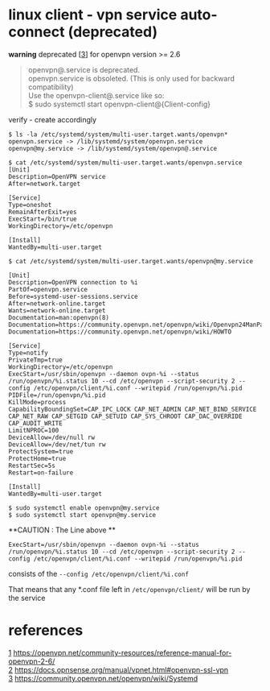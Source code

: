 # linux client - vpn service auto-connect (deprecated)   

**warning** deprecated [[3]\] for openvpn version >= 2.6
> openvpn@.service is deprecated.  
> openvpn.service is obsoleted. (This is only used for backward compatibility)  
> Use the openvpn-client@.service like so:  
> $ sudo systemctl start openvpn-client@{Client-config}

verify - create accordingly
```
$ ls -la /etc/systemd/system/multi-user.target.wants/openvpn*
openvpn.service -> /lib/systemd/system/openvpn.service 
openvpn@my.service -> /lib/systemd/system/openvpn@.service 

$ cat /etc/systemd/system/multi-user.target.wants/openvpn.service  
[Unit] 
Description=OpenVPN service 
After=network.target 

[Service] 
Type=oneshot 
RemainAfterExit=yes 
ExecStart=/bin/true 
WorkingDirectory=/etc/openvpn 

[Install] 
WantedBy=multi-user.target 

$ cat /etc/systemd/system/multi-user.target.wants/openvpn@my.service  

[Unit] 
Description=OpenVPN connection to %i 
PartOf=openvpn.service 
Before=systemd-user-sessions.service 
After=network-online.target 
Wants=network-online.target 
Documentation=man:openvpn(8) 
Documentation=https://community.openvpn.net/openvpn/wiki/Openvpn24ManPage 
Documentation=https://community.openvpn.net/openvpn/wiki/HOWTO 

[Service] 
Type=notify 
PrivateTmp=true 
WorkingDirectory=/etc/openvpn 
ExecStart=/usr/sbin/openvpn --daemon ovpn-%i --status /run/openvpn/%i.status 10 --cd /etc/openvpn --script-security 2 --config /etc/openvpn/client/%i.conf --writepid /run/openvpn/%i.pid 
PIDFile=/run/openvpn/%i.pid 
KillMode=process 
CapabilityBoundingSet=CAP_IPC_LOCK CAP_NET_ADMIN CAP_NET_BIND_SERVICE CAP_NET_RAW CAP_SETGID CAP_SETUID CAP_SYS_CHROOT CAP_DAC_OVERRIDE CAP_AUDIT_WRITE 
LimitNPROC=100 
DeviceAllow=/dev/null rw 
DeviceAllow=/dev/net/tun rw 
ProtectSystem=true 
ProtectHome=true 
RestartSec=5s 
Restart=on-failure 
 
[Install] 
WantedBy=multi-user.target 

$ sudo systemctl enable openvpn@my.service 
$ sudo systemctl start openvpn@my.service 
``` 

 

**CAUTION : The Line above  **

```
ExecStart=/usr/sbin/openvpn --daemon ovpn-%i --status /run/openvpn/%i.status 10 --cd /etc/openvpn --script-security 2 --config /etc/openvpn/client/%i.conf --writepid /run/openvpn/%i.pid 
```
consists of the `--config /etc/openvpn/client/%i.conf `  

That means that any *.conf file left in `/etc/openvpn/client/` will be run by the service


# references
[1]: https://openvpn.net/community-resources/reference-manual-for-openvpn-2-6/
[2]: https://docs.opnsense.org/manual/vpnet.html#openvpn-ssl-vpn
[3]: https://community.openvpn.net/openvpn/wiki/Systemd

[1] https://openvpn.net/community-resources/reference-manual-for-openvpn-2-6/  
[2] https://docs.opnsense.org/manual/vpnet.html#openvpn-ssl-vpn  
[3] https://community.openvpn.net/openvpn/wiki/Systemd  
